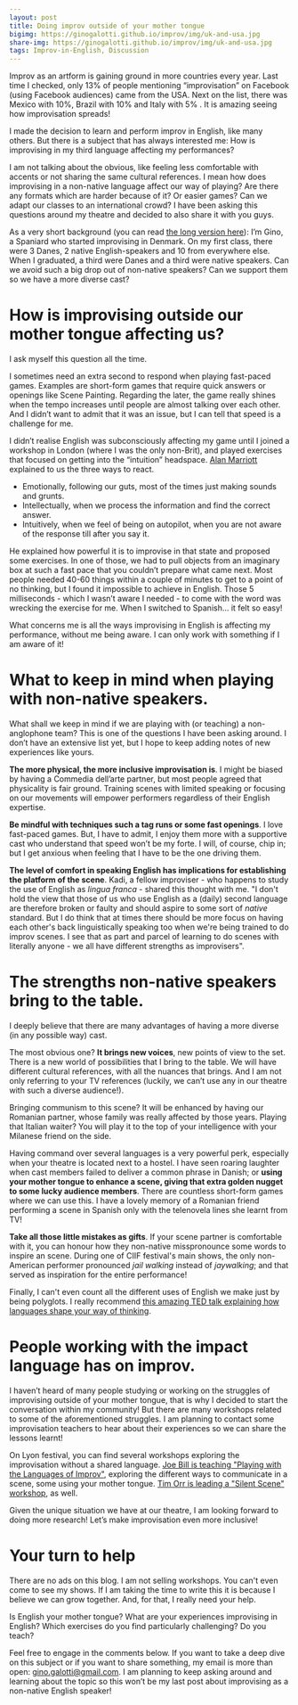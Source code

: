 ```yaml
---
layout: post
title: Doing improv outside of your mother tongue
bigimg: https://ginogalotti.github.io/improv/img/uk-and-usa.jpg
share-img: https://ginogalotti.github.io/improv/img/uk-and-usa.jpg
tags: Improv-in-English, Discussion
---
```


Improv as an artform is gaining ground in more countries every year. Last time I checked, only 13% of people mentioning “improvisation” on Facebook (using Facebook audiences) came from the USA. Next on the list, there was Mexico with 10%, Brazil with 10% and Italy with 5% . It is amazing seeing how improvisation spreads!

I made the decision to learn and perform improv in English, like many others. But there is a subject that has always interested me: How is improvising in my third language affecting my performances?

I am not talking about the obvious, like feeling less comfortable with accents or not sharing the same cultural references. I mean how does improvising in a non-native language affect our way of playing? Are there any formats which are harder because of it? Or easier games? Can we adapt our classes to an international crowd? I have been asking this questions around my theatre and decided to also share it with you guys.

As a very short background (you can read [the long version here](https://ginogalotti.github.io/improv/theatrebackground/)): I’m Gino, a Spaniard who started improvising in Denmark. On my first class, there were 3 Danes, 2 native English-speakers and 10 from everywhere else. When I graduated, a third were Danes and a third were native speakers. Can we avoid such a big drop out of non-native speakers? Can we support them so we have a more diverse cast?

# How is improvising outside our mother tongue affecting us?

I ask myself this question all the time.

I sometimes need an extra second to respond when playing fast-paced games. Examples are short-form games that require quick answers or openings like Scene Painting. Regarding the later, the game really shines when the tempo increases until people are almost talking over each other. And I didn’t want to admit that it was an issue, but I can tell that speed is a challenge for me.

I didn’t realise English was subconsciously affecting my game until I joined a workshop in London (where I was the only non-Brit), and played exercises that focused on getting into the “intuition” headspace. [Alan Marriott](https://www.londonimprovtheatre.com/workshops-alan-marriott) explained to us the three ways to react. 

* Emotionally, following our guts, most of the times just making sounds and grunts. 
* Intellectually, when we process the information and find the correct answer. 
* Intuitively, when we feel of being on autopilot, when you are not aware of the response till after you say it.

He explained how powerful it is to improvise in that state and proposed some exercises. In one of those, we had to pull objects from an imaginary box at such a fast pace that you couldn’t prepare what came next. Most people needed 40-60 things within a couple of minutes to get to a point of no thinking, but I found it impossible to achieve in English. Those 5 milliseconds - which I wasn’t aware I needed - to come with the word was wrecking the exercise for me. When I switched to Spanish... it felt so easy!

What concerns me is all the ways improvising in English is affecting my performance, without me being aware. I can only work with something if I am aware of it!

# What to keep in mind when playing with non-native speakers.

What shall we keep in mind if we are playing with (or teaching) a non-anglophone team? This is one of the questions I have been asking around. I don’t have an extensive list yet, but I hope to keep adding notes of new experiences like yours.

**The more physical, the more inclusive improvisation is**. I might be biased by having a Commedia dell’arte partner, but most people agreed that physicality is fair ground. Training scenes with limited speaking or focusing on our movements will empower performers regardless of their English expertise.

**Be mindful with techniques such a tag runs or some fast openings**. I love fast-paced games. But, I have to admit, I enjoy them more with a supportive cast who understand that speed won’t be my forte. I will, of course, chip in; but I get anxious when feeling that I have to be the one driving them.

**The level of comfort in speaking English has implications for establishing the platform of the scene**. Kadi, a fellow improviser - who happens to study the use of English as _lingua franca_ - shared this thought with me. "I don't hold the view that those of us who use English as a (daily) second language are therefore broken or faulty and should aspire to some sort of _native_ standard. But I do think that at times there should be more focus on having each other's back linguistically speaking too when we're being trained to do improv scenes. I see that as part and parcel of learning to do scenes with literally anyone - we all have different strengths as improvisers".

# The strengths non-native speakers bring to the table.

I deeply believe that there are many advantages of having a more diverse (in any possible way) cast.

The most obvious one? **It brings new voices**, new points of view to the set. There is a new world of possibilities that I bring to the table. We will have different cultural references, with all the nuances that brings. And I am not only referring to your TV references (luckily, we can’t use any in our theatre with such a diverse audience!).

Bringing communism to this scene? It will be enhanced by having our Romanian partner, whose family was really affected by those years. Playing that Italian waiter? You will play it to the top of your intelligence with your Milanese friend on the side.

Having command over several languages is a very powerful perk, especially when your theatre is located next to a hostel. I have seen roaring laughter when cast members failed to deliver a common phrase in Danish; or **using your mother tongue to enhance a scene, giving that extra golden nugget to some lucky audience members**. There are countless short-form games where we can use this. I have a lovely memory of a Romanian friend performing a scene in Spanish only with the telenovela lines she learnt from TV!

**Take all those little mistakes as gifts**. If your scene partner is comfortable with it, you can honour how they non-native misspronounce some words to inspire an scene. During one of CIIF festival's main shows, the only non-American performer pronounced _jail walking_ instead of _jaywalking_; and that served as inspiration for the entire performance!

Finally, I can't even count all the different uses of English we make just by being polyglots. I really recommend [this amazing TED talk explaining how languages shape your way of thinking](https://www.ted.com/talks/lera_boroditsky_how_language_shapes_the_way_we_think?utm_source=whatsapp&utm_medium=social&utm_campaign=tedspread).

# People working with the impact language has on improv.

I haven’t heard of many people studying or working on the struggles of improvising outside of your mother tongue, that is why I decided to start the conversation within my community! But there are many workshops related to some of the aforementioned struggles. I am planning to contact some improvisation teachers to hear about their experiences so we can share the lessons learnt!

On Lyon festival, you can find several workshops exploring the improvisation without a shared language. [Joe Bill is teaching "Playing with the Languages of Improv"](http://www.festival-improvidence.com/speaker/joe-bill/), exploring the different ways to communicate in a scene, some using your mother tongue. [Tim Orr is leading a "Silent Scene" workshop](http://www.festival-improvidence.com/speaker/tim-orr/), as well. 

Given the unique situation we have at our theatre, I am looking forward to doing more research! Let’s make improvisation even more inclusive!

# Your turn to help

There are no ads on this blog. I am not selling workshops. You can't even come to see my shows. If I am taking the time to write this it is because I believe we can grow together. And, for that, I really need your help. 

Is English your mother tongue? What are your experiences improvising in English? Which exercises do you find particularly challenging? Do you teach?

Feel free to engage in the comments below. If you want to take a deep dive on this subject or if you want to share something, my email is more than open: gino.galotti@gmail.com. I am planning to keep asking around and learning about the topic so this won’t be my last post about improvising as a non-native English speaker!
